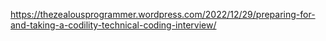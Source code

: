 https://thezealousprogrammer.wordpress.com/2022/12/29/preparing-for-and-taking-a-codility-technical-coding-interview/
